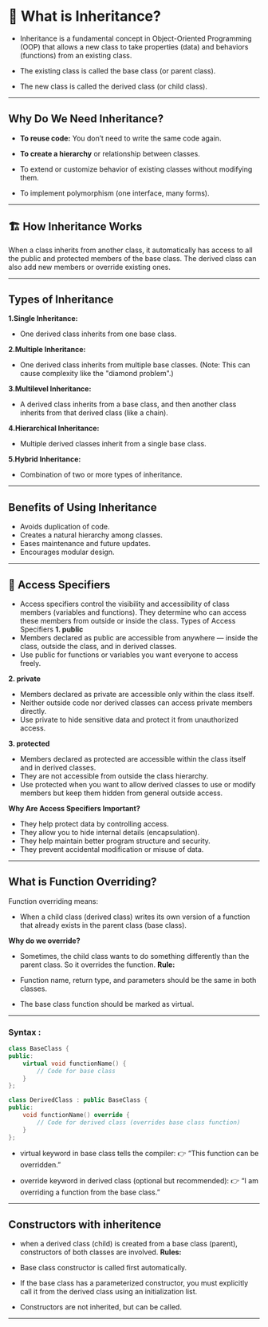 # 🌳 **What is Inheritance?**
- Inheritance is a fundamental concept in Object-Oriented Programming (OOP) that allows a new class to take properties (data) and behaviors (functions) from an existing class.

- The existing class is called the base class (or parent class).

- The new class is called the derived class (or child class).

---

## **Why Do We Need Inheritance?**
- **To reuse code:** You don’t need to write the same code again.

- **To create a hierarchy** or relationship between classes.

- To extend or customize behavior of existing classes without modifying them.

- To implement polymorphism (one interface, many forms).

---

## 🏗️ **How Inheritance Works**
When a class inherits from another class, it automatically has access to all the public and protected members of the base class. The derived class can also add new members or override existing ones.

---
## **Types of Inheritance**
**1.Single Inheritance:**
- One derived class inherits from one base class.

**2.Multiple Inheritance:**
- One derived class inherits from multiple base classes.
(Note: This can cause complexity like the "diamond problem".)

**3.Multilevel Inheritance:**
- A derived class inherits from a base class, and then another class inherits from that derived class (like a chain).

**4.Hierarchical Inheritance:**
- Multiple derived classes inherit from a single base class.

**5.Hybrid Inheritance:**
- Combination of two or more types of inheritance.

---
## **Benefits of Using Inheritance**
- Avoids duplication of code.
- Creates a natural hierarchy among classes.
- Eases maintenance and future updates.
- Encourages modular design.

---
## 🔐 **Access Specifiers**
- Access specifiers control the visibility and accessibility of class members (variables and functions). They determine who can access these members from outside or inside the class.
Types of Access Specifiers
**1. public**
- Members declared as public are accessible from anywhere — inside the class, outside the class, and in derived classes.
- Use public for functions or variables you want everyone to access freely.

**2. private**
- Members declared as private are accessible only within the class itself.
- Neither outside code nor derived classes can access private members directly.
- Use private to hide sensitive data and protect it from unauthorized access.

**3. protected**
- Members declared as protected are accessible within the class itself and in derived classes.
- They are not accessible from outside the class hierarchy.
- Use protected when you want to allow derived classes to use or modify members but keep them hidden from general outside access.

**Why Are Access Specifiers Important?**
- They help protect data by controlling access.
- They allow you to hide internal details (encapsulation).
- They help maintain better program structure and security.
- They prevent accidental modification or misuse of data.

---
## **What is Function Overriding?**
Function overriding means:

- When a child class (derived class) writes its own version of a function that already exists in the parent class (base class).

**Why do we override?**
- Sometimes, the child class wants to do something differently than the parent class. So it overrides the function.
**Rule:**
- Function name, return type, and parameters should be the same in both classes.

- The base class function should be marked as virtual.
---
### Syntax :

```cpp
class BaseClass {
public:
    virtual void functionName() {
        // Code for base class
    }
};

class DerivedClass : public BaseClass {
public:
    void functionName() override {
        // Code for derived class (overrides base class function)
    }
};
```
- virtual keyword in base class tells the compiler:
👉 “This function can be overridden.”

- override keyword in derived class (optional but recommended):
👉 “I am overriding a function from the base class.”
---
## Constructors with inheritence
- when a derived class (child) is created from a base class (parent), constructors of both classes are involved.
**Rules:**
- Base class constructor is called first automatically.

- If the base class has a parameterized constructor, you must explicitly call it from the derived class using an initialization list.

- Constructors are not inherited, but can be called.

---



